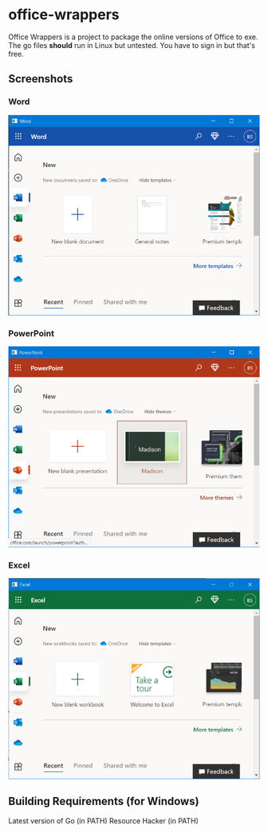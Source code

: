 # office-wrappers

Office Wrappers is a project to package the online versions of Office to exe. The go files **should** run in Linux but untested. You have to sign in but that's free.

## Screenshots

### Word

![](Word.png)

### PowerPoint

![](PowerPoint.png)

### Excel

![](Excel.png)

## Building Requirements (for Windows)

Latest version of Go (in PATH)
Resource Hacker (in PATH)
